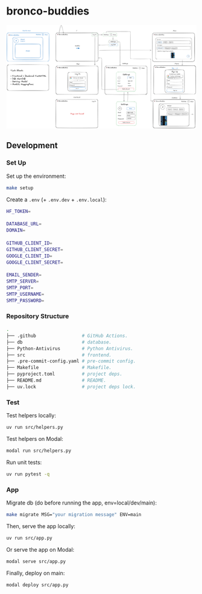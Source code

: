 # bronco-buddies

![Website diagram](./bronco-buddies.excalidraw.png)

## Development

### Set Up

Set up the environment:

```bash
make setup
```

Create a `.env` (+ `.env.dev` + `.env.local`):

```bash
HF_TOKEN=

DATABASE_URL=
DOMAIN=

GITHUB_CLIENT_ID=
GITHUB_CLIENT_SECRET=
GOOGLE_CLIENT_ID=
GOOGLE_CLIENT_SECRET=

EMAIL_SENDER=
SMTP_SERVER=
SMTP_PORT=
SMTP_USERNAME=
SMTP_PASSWORD=
```

### Repository Structure

```bash
.
├── .github                 # GitHub Actions.
├── db                      # database.
├── Python-Antivirus        # Python Antivirus.
├── src                     # frontend.
├── .pre-commit-config.yaml # pre-commit config.
├── Makefile                # Makefile.
├── pyproject.toml          # project deps.
├── README.md               # README.
├── uv.lock                 # project deps lock.
```

### Test

Test helpers locally:

```bash
uv run src/helpers.py
```

Test helpers on Modal:

```bash
modal run src/helpers.py
```

Run unit tests:

```bash
uv run pytest -q
```

### App

Migrate db (do before running the app, env=local/dev/main):

```bash
make migrate MSG="your migration message" ENV=main
```

Then, serve the app locally:

```bash
uv run src/app.py
```

Or serve the app on Modal:

```bash
modal serve src/app.py
```

Finally, deploy on main:

```bash
modal deploy src/app.py
```
